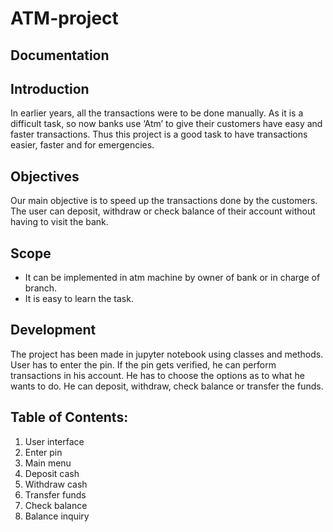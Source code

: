 # ATM-project
 
## Documentation
 
## Introduction
 
In earlier years, all the transactions were to be done manually. As it is a difficult task, so now banks use ‘Atm’ to give their customers have easy and faster transactions. Thus this project is a good task to have transactions easier, faster and for emergencies.
 
## Objectives
 
Our main objective is to speed up the transactions done by the customers. The user can deposit, withdraw or check balance of their account without having to visit the bank.
 
## Scope
 
- It can be implemented in atm machine by owner of bank or in charge of branch.
- It is easy to learn the task.
 
## Development
 
The project has been made in jupyter notebook using classes and methods.
User has to enter the pin. If the pin gets verified, he can perform transactions in his account.
He has to choose the options as to what he wants to do. He can deposit, withdraw, check balance or transfer the funds.
 
## Table of Contents:
1.  User interface
2.  Enter pin
3.  Main menu
4.  Deposit cash
5.  Withdraw cash
6.  Transfer funds
7.  Check balance
8.  Balance inquiry
